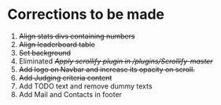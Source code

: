 # Corrections to be made

1. ~~Align stats divs containing numbers~~
2. ~~Align leaderboard table~~
3. ~~Set background~~
4. Eliminated ~~*Apply scrollify plugin in /plugins/Scrollify-master*~~
5. ~~Add logo on Navbar and increase its opacity on scroll.~~
6. ~~Add Judging criteria content~~
7. Add TODO text and remove dummy texts
8. Add Mail and Contacts in footer